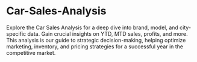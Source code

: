 # Car-Sales-Analysis
Explore the Car Sales Analysis for a deep dive into brand, model, and city-specific data. Gain crucial insights on YTD, MTD sales, profits, and more. This analysis is our guide to strategic decision-making, helping optimize marketing, inventory, and pricing strategies for a successful year in the competitive market.
